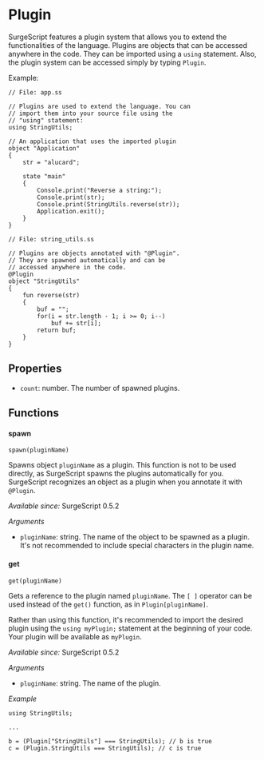 Plugin
======

SurgeScript features a plugin system that allows you to extend the functionalities of the language. Plugins are objects that can be accessed anywhere in the code. They can be imported using a `using` statement. Also, the plugin system can be accessed simply by typing `Plugin`.

Example:

```
// File: app.ss

// Plugins are used to extend the language. You can
// import them into your source file using the
// "using" statement:
using StringUtils;

// An application that uses the imported plugin
object "Application"
{
    str = "alucard";

    state "main"
    {
        Console.print("Reverse a string:");
        Console.print(str);
        Console.print(StringUtils.reverse(str));
        Application.exit();
    }
}
```

```
// File: string_utils.ss

// Plugins are objects annotated with "@Plugin".
// They are spawned automatically and can be
// accessed anywhere in the code.
@Plugin
object "StringUtils"
{
    fun reverse(str)
    {
        buf = "";
        for(i = str.length - 1; i >= 0; i--)
            buf += str[i];
        return buf;
    }
}
```

Properties
----------

* `count`: number. The number of spawned plugins.

Functions
---------

#### spawn

`spawn(pluginName)`

Spawns object `pluginName` as a plugin. This function is not to be used directly, as SurgeScript spawns the plugins automatically for you. SurgeScript recognizes an object as a plugin when you annotate it with `@Plugin`.

*Available since:* SurgeScript 0.5.2

*Arguments*

* `pluginName`: string. The name of the object to be spawned as a plugin. It's not recommended to include special characters in the plugin name.

#### get

`get(pluginName)`

Gets a reference to the plugin named `pluginName`. The `[ ]` operator can be used instead of the `get()` function, as in `Plugin[pluginName]`.

Rather than using this function, it's recommended to import the desired plugin using the `using myPlugin;` statement at the beginning of your code. Your plugin will be available as `myPlugin`.

*Available since:* SurgeScript 0.5.2

*Arguments*

* `pluginName`: string. The name of the plugin.

*Example*

```
using StringUtils;

...

b = (Plugin["StringUtils"] === StringUtils); // b is true
c = (Plugin.StringUtils === StringUtils); // c is true
```
